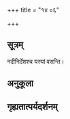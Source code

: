 +++
title = "१४ ०६"

+++
## सूत्रम्
नदीनिर्देशश्च यस्यां वसन्ति।
## अनुकूला

## गृह्यतात्पर्यदर्शनम्

